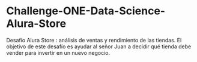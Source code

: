 # Challenge-ONE-Data-Science-Alura-Store
Desafío Alura Store : análisis de ventas y rendimiento de las tiendas. El objetivo de este desafío es ayudar al señor Juan a decidir qué tienda debe vender para invertir en un nuevo negocio.
